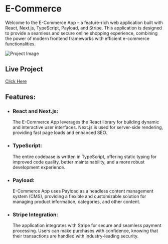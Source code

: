 <h1>E-Commerce</h1>

<p>Welcome to the E-Commerce App – a feature-rich web application built with React, Next.js, TypeScript, Payload, and Stripe. This application is designed to provide a seamless and secure online shopping experience, combining the power of modern frontend frameworks with efficient e-commerce functionalities.</p> 

<img src='#' alt="Project Image" />

<h2>Live Project</h2>
<a href="https://yelpcamp-lilac.vercel.app/">Click Here</a>

<h2>Features:</h2> 
<ul> 
  <li><h3>React and Next.js:</h3> The E-Commerce App leverages the React library for building dynamic and interactive user interfaces. Next.js is used for server-side rendering, providing fast page loads and enhanced SEO.</li>
  <li><h3>TypeScript:</h3> The entire codebase is written in TypeScript, offering static typing for improved code quality, better maintainability, and a more robust development experience.</li> 
  <li><h3>Payload:</h3> E-Commerce App uses Payload as a headless content management system (CMS), providing a flexible and customizable solution for managing product information, categories, and other content.</li> 
  <li><h3>Stripe Integration:</h3> The application integrates with Stripe for secure and seamless payment processing. Users can make purchases with confidence, knowing that their transactions are handled with industry-leading security.</li>
</ul>
